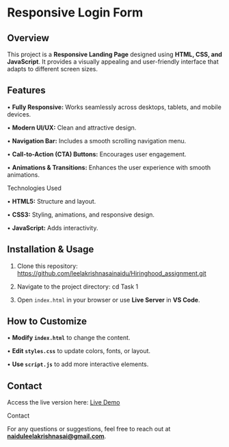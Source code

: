 # Responsive Login Form

## Overview

This project is a **Responsive Landing Page** designed using **HTML, CSS, and JavaScript**. It provides a visually appealing and user-friendly interface that adapts to different screen sizes.

## Features


• **Fully Responsive:** Works seamlessly across desktops, tablets, and mobile devices.

• **Modern UI/UX:** Clean and attractive design.

• **Navigation Bar:** Includes a smooth scrolling navigation menu.

• **Call-to-Action (CTA) Buttons:** Encourages user engagement.

• **Animations & Transitions:** Enhances the user experience with smooth animations.

Technologies Used

• **HTML5:** Structure and layout.

• **CSS3:** Styling, animations, and responsive design.

• **JavaScript:** Adds interactivity.

## Installation & Usage

1. Clone this repository:  https://github.com/leelakrishnasainaidu/Hiringhood_assignment.git

2. Navigate to the project directory: cd Task 1

3. Open `index.html` in your browser or use **Live Server** in **VS Code**.

## How to Customize

• **Modify `index.html`** to change the content.

• **Edit `styles.css`** to update colors, fonts, or layout.

• **Use `script.js`** to add more interactive elements.



## Contact

Access the live version here: [Live Demo](https://responsivelandingweb.netlify.app)

Contact

For any questions or suggestions, feel free to reach out at **naiduleelakrishnasai@gmail.com**.